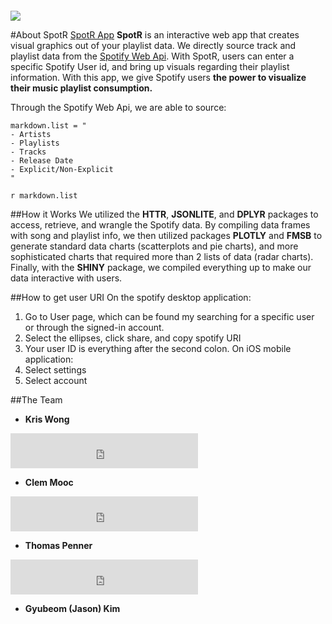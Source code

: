 
```{r setup, include=FALSE, echo = FALSE}

```
![](http://www.josesep.nl/wp-content/uploads/2017/06/spotify-logo.png)

#About SpotR 
[SpotR App](https://ktwong27.shinyapps.io/final_spotify/)
**SpotR** is an interactive web app that creates visual graphics out of your playlist data. We directly source track and playlist data from the [Spotify Web Api](https://developer.spotify.com/web-api/). With SpotR, users can enter a specific Spotify User id, and bring up visuals regarding their playlist information. With this app, we give Spotify users **the power to visualize their music playlist consumption.**

Through the Spotify Web Api, we are able to source:
```{r list, echo=FALSE}
markdown.list = "
- Artists
- Playlists
- Tracks
- Release Date
- Explicit/Non-Explicit
"
```
`r markdown.list`

##How it Works
We utilized the **HTTR**, **JSONLITE**, and **DPLYR** packages to access, retrieve, and wrangle the Spotify data. By compiling data frames with song and playlist info, we then utilized packages **PLOTLY** and **FMSB** to generate standard data charts (scatterplots and pie charts), and more sophisticated charts that required more than 2 lists of data (radar charts). Finally, with the **SHINY** package, we compiled everything up to make our data interactive with users.

##How to get user URI
On the spotify desktop application:
1. Go to User page, which can be found my searching for a specific user or through the signed-in account.
2. Select the ellipses, click share, and copy spotify URI
3. Your user ID is everything after the second colon.
On iOS mobile application:
1. Select settings
2. Select account

##The Team
- **Kris Wong**  
<iframe src="https://open.spotify.com/follow/1/?uri=spotify:user:12158467793&size=detail&theme=light" width="300" height="56" scrolling="no" frameborder="0" style="border:none; overflow:hidden;" allowtransparency="true"></iframe>

- **Clem Mooc**  
<iframe src="https://open.spotify.com/follow/1/?uri=spotify:user:1262636354&size=detail&theme=light" width="300" height="56" scrolling="no" frameborder="0" style="border:none; overflow:hidden;" allowtransparency="true"></iframe>

- **Thomas Penner**  
<iframe src="https://open.spotify.com/follow/1/?uri=spotify:user:22stxix34kkqknmrl5wov2jgy&size=detail&theme=light" width="300" height="56" scrolling="no" frameborder="0" style="border:none; overflow:hidden;" allowtransparency="true"></iframe>

- **Gyubeom (Jason) Kim**  